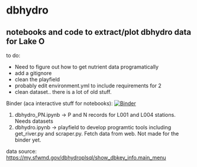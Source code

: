 # dbhydro

## notebooks and code to extract/plot dbhydro data for Lake O

to do:
- Need to figure out how to get nutrient data programatically
- add a gitignore
- clean the playfield
- probably edit environment.yml to include requirements for 2
- clean dataset.. there is a lot of old stuff.


Binder (aca interactive stuff for notebooks): [![Binder](https://binder.pangeo.io/badge_logo.svg)](https://binder.pangeo.io/v2/gh/vrx-/dbhydro/main)
1. dbhydro_PN.ipynb -> P and N records for L001 and L004 stations. Needs datasets
2. dbhydro.ipynb -> playfield to develop programtic tools including get_river.py and scraper.py. Fetch data from web. Not made for the binder yet.

data source:
https://my.sfwmd.gov/dbhydroplsql/show_dbkey_info.main_menu